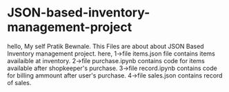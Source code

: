 # JSON-based-inventory-management-project
hello, My self Pratik Bewnale. This Files are about about JSON Based Inventory management project.
here,
1->file items.json file contains items availaible at inventory.
2->file  purchase.ipynb contains code for items available after shopkeeper's purchase.
3->file record.ipynb contains  code for billing ammount after user's purchase.
4->file sales.json contains record of sales.
